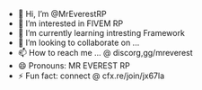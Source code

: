 - 👋 Hi, I’m @MrEverestRP
- 👀 I’m interested in FIVEM RP
- 🌱 I’m currently learning intresting Framework
- 💞️ I’m looking to collaborate on ...
- 📫 How to reach me ...  @ discorg,gg/mreverest
- 😄 Pronouns: MR EVEREST RP
- ⚡ Fun fact: connect @ cfx.re/join/jx67la

<!---
MrEverestRP/MrEverestRP is a ✨ special ✨ repository because its `README.md` (this file) appears on your GitHub profile.
You can click the Preview link to take a look at your changes.
--->
